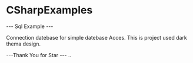 # CSharpExamples

--- Sql Example ---

Connection datebase for simple datebase Acces. This is project used dark thema design. 

---Thank You for Star --- ..
